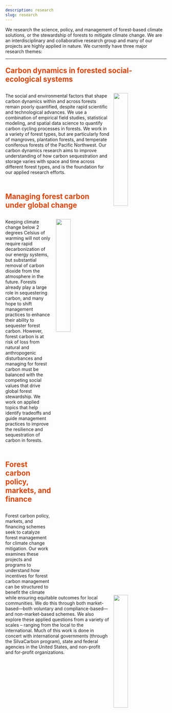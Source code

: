 ```yaml
---
description: research
slug: research
---
```


We research the science, policy, and management of forest-based climate solutions, or the stewardship of forests to mitigate climate change. We are an interdisciplinary and collaborative research group and many of our projects are highly applied in nature. We currently have three major research themes:

---

<h4 style="font-weight: bold; margin-top: 1em; font-size: 1.6em; color: #DC4405;">Carbon dynamics in forested social-ecological systems</h4>

<img src="./figure.png" width="30%" align="right" style="padding-right: 3%; padding-left: 2%">

The social and environmental factors that shape carbon dynamics within and across forests remain poorly quantified, despite rapid scientific and technological advances. We use a combination of empirical field studies, statistical modeling, and spatial data science to quantify carbon cycling processes in forests. We work in a variety of forest types, but are particularly fond of mangroves, plantation forests, and temperate coniferous forests of the Pacific Northwest. Our carbon dynamics research aims to improve understanding of how carbon sequestration and storage varies with space and time across different forest types, and is the foundation for our applied research efforts.

</br>

<h4 style="font-weight: bold; margin-top: 1em; font-size: 1.6em; color: #DC4405;">Managing forest carbon under global change</h4>

<img src="./figure2.jpg" width="30%" align="right" style="padding-right: 3%; padding-left: 2%">

Keeping climate change below 2 degrees Celsius of warming will not only require rapid decarbonization of our energy systems, but substantial removal of carbon dioxide from the atmosphere in the future. Forests already play a large role in sequestering carbon, and many hope to shift management practices to enhance their ability to sequester forest carbon. However, forest carbon is at risk of loss from natural and anthropogenic disturbances and managing for forest carbon must be balanced with the competing social values that drive global forest stewardship. We work on applied topics that help identify tradeoffs and guide management practices to improve the resilience and sequestration of carbon in forests. 

</br>

<h4 style="font-weight: bold; margin-top: 1em; font-size: 1.6em; color: #DC4405;">Forest carbon policy, markets, and finance</h4>

<img src="./figure3.jpg" width="30%" align="right" style="padding-right: 3%; padding-left: 2%">

Forest carbon policy, markets, and financing schemes seek to catalyze forest management for climate change mitigation. Our work examines these projects and programs to understand how incentives for forest carbon management can be structured to benefit the climate while ensuring equitable outcomes for local communities. We do this through both market-based—both voluntary and compliance-based—and non-market-based schemes. We also explore these applied questions from a variety of scales – ranging from the local to the international. Much of this work is done in concert with international governments (through the SilvaCarbon program), state and federal agencies in the United States, and non-profit and for-profit organizations.


